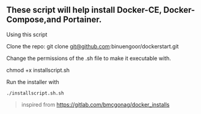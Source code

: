 ## These script will help install Docker-CE, Docker-Compose,and Portainer.

Using this script

Clone the repo:
git clone git@github.com:binuengoor/dockerstart.git

Change the permissions of the .sh file to make it executable with.

chmod +x installscript.sh

Run the installer with

`./installscript.sh.sh`


> inspired from https://gitlab.com/bmcgonag/docker_installs
